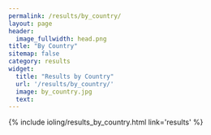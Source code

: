 ```yaml
---
permalink: /results/by_country/
layout: page
header:
  image_fullwidth: head.png
title: "By Country"
sitemap: false
category: results
widget:
  title: "Results by Country"
  url: '/results/by_country/'
  image: by_country.jpg
  text: 
---
```


{% include ioling/results_by_country.html link='results' %}